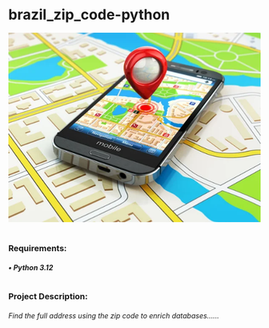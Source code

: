 # brazil_zip_code-python

![alt text](cep.jpg)
#
### Requirements:
##### • Python 3.12
#
### Project Description:
###### Find the full address using the zip code to enrich databases......
